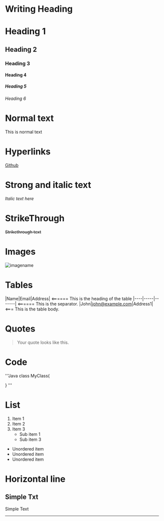 # Writing Heading

# Heading 1
## Heading 2
### Heading 3
#### Heading 4
##### Heading 5
###### Heading 6

# Normal text

This is normal text

# Hyperlinks

[Github](https://www.github.com)

# Strong and italic text

_Italic text here_

# StrikeThrough

~~Strikethrough text~~

# Images

![imagename](TargetUrl)

# Tables

|Name|Email|Address|      <====== This is the heading of the table
|----|-----|-------|      <====== This is the separator.
|John|john@example.com|Address1| <=== This is the table body.

# Quotes

>Your quote looks like this.

# Code

'''Java
class MyClass{

}
'''

# List

1. Item 1
2. Item 2
3. Item 3
   * Sub item 1
   * Sub item 3
* Unordered item
* Unordered item
* Unordered item

# Horizontal line

Simple Txt
---

Simple Text
***
